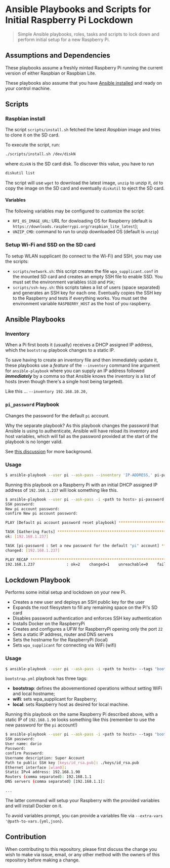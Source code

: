 # Ansible Playbooks and Scripts for Initial Raspberry Pi Lockdown

> Simple Ansible playbooks, roles, tasks and scripts to lock down and perform initial setup for a new Raspberry Pi.

## Assumptions and Dependencies

These playbooks assume a freshly minted Raspberry Pi running the current version of either Raspbian or Raspbian Lite.

These playbooks also assume that you have [Ansible installed](https://docs.ansible.com/ansible/latest/intro_installation.html) and ready on your control machine.

## Scripts
### Raspbian install

The script `scripts/install.sh` fetched the latest *Raspbian* image and tries to clone it on the SD card.

To execute the script, run:
```bash
./scripts/install.sh /dev/diskN
```

where `diskN` is the SD card disk. To discover this value, you have to run

```bash
diskutil list
```

The script will use `wget` to download the latest image, `unzip` to unzip it, `dd` to copy the image on the SD card and eventually `diskutil` to eject the SD card.

#### Variables

The following variables may be configured to customize the script:
- `RPI_OS_IMAGE_URL`: URL for dowloading OS for Raspberry (default is `https://downloads.raspberrypi.org/raspbian_lite_latest`);
- `UNZIP_CMD`: command to run to unzip downloaded OS (default is `unzip`)

### Setup Wi-Fi and SSD on the SD card

To setup WLAN supplicant (to connect to the Wi-Fi) and SSH, you may use the scripts:
- `scripts/network.sh`: this script creates the file `wpa_supplicant.conf` in the mounted SD card and creates an empty SSH file to enable SSD. You must set the environment variables `SSID` and `PSK`;
- `scripts/ssh-key.sh`: this scripts takes a list of users (space separated) and generates an SSH key for each one. Eventually copies the SSH key to the Raspberry and tests if everything works. You must set the environment variable `RASPBERRY_HOST` as the host of you raspberry.

## Ansible Playbooks

### Inventory

When a Pi first boots it (usually) receives a DHCP assigned IP address, which the `bootstrap` playbook changes to a static IP.

To save having to create an inventory file and then immediately update it, these playbooks use a _feature_ of the `--inventory` command line argument for `ansible-playbook` where you can supply an IP address followed _**immediately**_ by a comma so that Ansible knows the inventory is a list of hosts (even though there's a single host being targeted).

Like this ... `--inventory 192.168.10.20,`

### `pi_password` Playbook

Changes the password for the default `pi` account.

Why the separate playbook? As this playbook changes the password that Ansible is using to authenticate, Ansible will have reload its inventory and host variables, which will fail as the password provided at the start of the playbook is no longer valid.

See [this discussion](https://github.com/ansible/ansible/issues/15227) for more background.

### 
### Usage

```bash
$ ansible-playbook --user pi --ask-pass --inventory 'IP-ADDRESS,' pi-password.yml
```

Running this playbook on a Raspberry Pi with an initial DHCP assigned IP address of `192.168.1.237` will look something like this.

```bash
$ ansible-playbook --user pi --ask-pass -i <path to hosts> pi-password.yml
SSH password:
New pi account password:
confirm New pi account password:

PLAY [Default pi account password reset playbook] ******************************

TASK [Gathering Facts] *********************************************************
ok: [192.168.1.237]

TASK [pi-password : Set a new password for the default "pi" account] ***********
changed: [192.168.1.237]

PLAY RECAP *********************************************************************
192.168.1.237              : ok=2    changed=1    unreachable=0    failed=0   
```

## Lockdown Playbook

Performs some initial setup and lockdown on your new Pi.

* Creates a new user and deploys an SSH public key for the user
* Expands the root filesystem to fill any remaining space on the Pi's SD card
* Disables password authentication and enforces SSH key authentication
* Installs Docker on the RaspberryPi
* Creates and configures a UFW for RaspberryPi opening only the port `22`
* Sets a static IP address, router and DNS servers
* Sets the hostname for the RaspberryPi (local)
* Sets `wpa_supplicant` for connecting via WiFi (wifi)

### Usage

```bash
$ ansible-playbook --user pi --ask-pass -i <path to hosts> --tags "bootstrap,wifi,local" bootstrap.yml
```

`bootstrap.yml` playbook has three tags:
- **bootstrap**: defines the abovementioned operations without setting WiFi and local hostname;
- **wifi**: sets wpa_supplicant for Raspberry;
- **local**: sets Raspberry host as desired for local machine.

Running this playbook on the same Raspberry Pi described above, with a static IP of `192.168.1.90` looks something like this (remember to use the new password for the `pi` account!)

```bash
$ ansible-playbook --user pi --ask-pass -i <path to hosts> --tags "bootstrap" lockdown.yml
SSH password:
User name: dario 
Password:
confirm Password:
Username description: Super Account
Path to public SSH key [keys/id_rsa.pub]: ./keys/id_rsa.pub
Ethernet interface [wlan0]:
Static IPv4 address: 192.168.1.90
Routers (comma separated): 192.168.1.1
DNS servers (comma separated) [192.168.1.1]:

...
```

The latter command will setup your Raspberry with the provided variables and will install Docker on it.

To avoid variables prompt, you can provide a variables file via `--extra-vars '@path-to-vars.{yml,json}`.

## Contribution

When contributing to this repository, please first discuss the change you wish to make via issue,
email, or any other method with the owners of this repository before making a change. 

